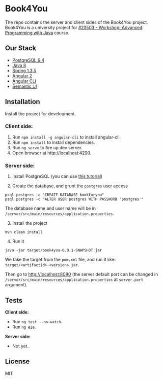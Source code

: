 # Book4You

The repo contains the server and client sides of the Book4You project.
Book4You is a university project for [#20503 - Workshop: Advanced Programming with Java](http://www-e.openu.ac.il/courses/20503.htm) course.


## Our Stack
* [PostgreSQL 9.4](http://www.postgresql.org/)
* [Java 8](https://www.oracle.com/java/)
* [Spring 1.3.5](https://spring.io/)
* [Angular 2](https://angular.io/)
* [Angular CLI](https://github.com/angular/angular-cli)
* [Semantic UI](http://semantic-ui.com/)


## Installation
Install the project for development.

### **Client side:**

1. Run `npm install -g angular-cli` to install angular-cli.
2. Run `npm install` to install dependencies.
3. Run `ng serve` to fire up dev server.
4. Open browser at [http://localhost:4200](http://localhost:4200).

### **Server side:**

1. Install PostgreSQL (you can use [this tutorial](https://www.codefellows.org/blog/three-battle-tested-ways-to-install-postgresql))

2. Create the database, and grunt the `postgres` user access
```
psql postgres -c "CREATE DATABASE bookforyou"
psql postgres -c "ALTER USER postgres WITH PASSWORD 'postgres'"
```
The database name and user name will be in `/server/src/main/resources/application.properties`.

3. Install the project
```
mvn clean install
```

4. Run it
```
java -jar target/book4you-0.0.1-SNAPSHOT.jar
```
We take the target from the `pom.xml` file, and run it like: `target/<artifactId>-<version>.jar`.

Then go to [http://localhost:8080](http://localhost:8080) (the server default port can be changed in `/server/src/main/resources/application.properties` at `server.port` argument).

## Tests

  **Client side:**

  * Run `ng test --no-watch`.
  * Run `ng e2e`.

  **Server side:**

  * Not yet..


## License
MIT
